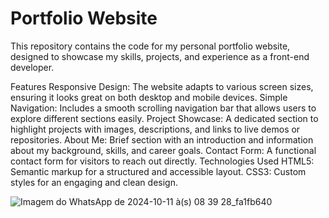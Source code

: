 #  Portfolio Website

This repository contains the code for my personal portfolio website, designed to showcase my skills, projects, and experience as a front-end developer.

Features
Responsive Design: The website adapts to various screen sizes, ensuring it looks great on both desktop and mobile devices.
Simple Navigation: Includes a smooth scrolling navigation bar that allows users to explore different sections easily.
Project Showcase: A dedicated section to highlight projects with images, descriptions, and links to live demos or repositories.
About Me: Brief section with an introduction and information about my background, skills, and career goals.
Contact Form: A functional contact form for visitors to reach out directly.
Technologies Used
HTML5: Semantic markup for a structured and accessible layout.
CSS3: Custom styles for an engaging and clean design.

![Imagem do WhatsApp de 2024-10-11 à(s) 08 39 28_fa1fb640](https://github.com/user-attachments/assets/36c1dd15-aa5f-4a14-a194-226c7e36cd7a)
